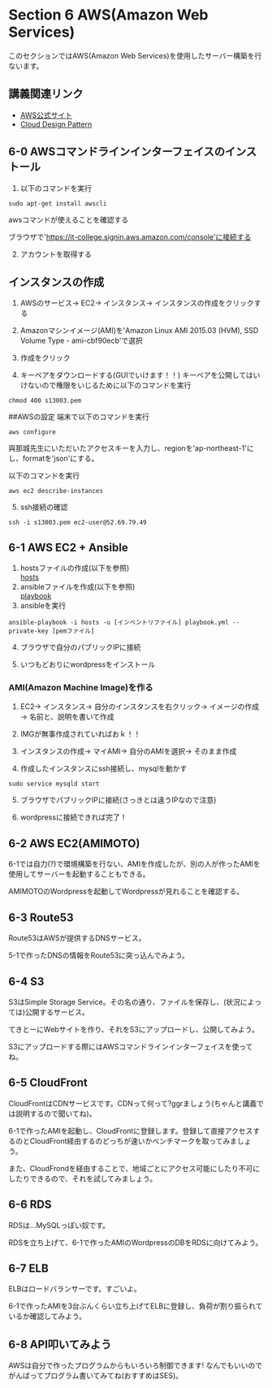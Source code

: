 # Section 6 AWS(Amazon Web Services)

このセクションではAWS(Amazon Web Services)を使用したサーバー構築を行ないます。

## 講義関連リンク

* [AWS公式サイト](http://aws.amazon.com/jp/)
* [Cloud Design Pattern](http://aws.clouddesignpattern.org/index.php/%E3%83%A1%E3%82%A4%E3%83%B3%E3%83%9A%E3%83%BC%E3%82%B8)

## 6-0 AWSコマンドラインインターフェイスのインストール

1. 以下のコマンドを実行
```
sudo apt-get install awscli
```

awsコマンドが使えることを確認する

ブラウザで'https://it-college.signin.aws.amazon.com/console'に接続する

2. アカウントを取得する


## インスタンスの作成
1. AWSのサービス→ EC2→ インスタンス→ インスタンスの作成をクリックする

2. Amazonマシンイメージ(AMI)を'Amazon Linux AMI 2015.03 (HVM), SSD Volume Type - ami-cbf90ecb'で選択

3. 作成をクリック 

4. キーペアをダウンロードする(GUIでいけます！！)
キーペアを公開してはいけないので権限をいじるために以下のコマンドを実行
```
chmod 400 s13003.pem
```


##AWSの設定
端末で以下のコマンドを実行
```
aws configure
```
與那城先生にいただいたアクセスキーを入力し、regionを'ap-northeast-1'にし、formatを'json'にする。

以下のコマンドを実行
```
aws ec2 describe-instances
```
5. ssh接続の確認
```
ssh -i s13003.pem ec2-user@52.69.79.49
```
## 6-1	AWS EC2 + Ansible

1. hostsファイルの作成(以下を参照)   
[hosts](Section6/hosts)   
2. ansibleファイルを作成(以下を参照)   
[playbook](Section6/playbook.yml)   
3. ansibleを実行
```
ansible-playbook -i hosts -u [インベントリファイル] playbook.yml --private-key [pemファイル]   
```
4. ブラウザで自分のパブリックIPに接続   

5. いつもどおりにwordpressをインストール

### AMI(Amazon Machine Image)を作る

1. EC2→ インスタンス→ 自分のインスタンスを右クリック→ イメージの作成→ 名前と、説明を書いて作成   

2. IMGが無事作成されていればおｋ！！   

3. インスタンスの作成→ マイAMI→ 自分のAMIを選択→ そのまま作成

4. 作成したインスタンスにssh接続し、mysqlを動かす
```
sudo service mysqld start
```

5. ブラウザでパブリックIPに接続(さっきとは違うIPなので注意)

6. wordpressに接続できれば完了！
## 6-2 AWS EC2(AMIMOTO)

6-1では自力(?)で環境構築を行ない、AMIを作成したが、別の人が作ったAMIを使用してサーバーを起動することもできる。

AMIMOTOのWordpressを起動してWordpressが見れることを確認する。

## 6-3 Route53

Route53はAWSが提供するDNSサービス。

5-1で作ったDNSの情報をRoute53に突っ込んでみよう。

## 6-4 S3

S3はSimple Storage Service。その名の通り、ファイルを保存し、(状況によっては)公開するサービス。

てきとーにWebサイトを作り、それをS3にアップロードし、公開してみよう。

S3にアップロードする際にはAWSコマンドラインインターフェイスを使ってね。

## 6-5 CloudFront

CloudFrontはCDNサービスです。CDNって何って?ggrましょう(ちゃんと講義では説明するので聞いてね)。

6-1で作ったAMIを起動し、CloudFrontに登録します。登録して直接アクセスするのとCloudFront経由するのどっちが速いかベンチマークを取ってみましょう。

また、CloudFrondを経由することで、地域ごとにアクセス可能にしたり不可にしたりできるので、それを試してみましょう。

## 6-6 RDS

RDSは…MySQLっぽい奴です。

RDSを立ち上げて、6-1で作ったAMIのWordpressのDBをRDSに向けてみよう。

## 6-7 ELB

ELBはロードバランサーです。すごいよ。

6-1で作ったAMIを3台ぶんくらい立ち上げてELBに登録し、負荷が割り振られているか確認してみよう。

## 6-8 API叩いてみよう

AWSは自分で作ったプログラムからもいろいろ制御できます!
なんでもいいのでがんばってプログラム書いてみてね(おすすめはSES)。
